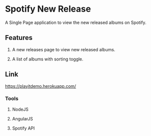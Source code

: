 

# Spotify New Release

A Single Page application to view the new released albums on Spotify.

## Features
1. A new releases page to view new released albums.

2. A list of albums with sorting toggle.

## Link
https://playitdemo.herokuapp.com/

### Tools

1. NodeJS

2. AngularJS

3. Spotify API
